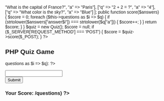 <?php
class Quiz {
    public $questions = [
        ["q" => "What is the capital of France?", "a" => "Paris"],
        ["q" => "2 + 2 = ?", "a" => "4"],
        ["q" => "What color is the sky?", "a" => "Blue"]
    ];

    public function score($answers) {
        $score = 0;
        foreach ($this->questions as $i => $q) {
            if (strtolower($answers["answer$i"]) === strtolower($q["a"])) {
                $score++;
            }
        }
        return $score;
    }
}

$quiz = new Quiz();
$score = null;

if ($_SERVER['REQUEST_METHOD'] === 'POST') {
    $score = $quiz->score($_POST);
}
?>
<!DOCTYPE html>
<html>
<head>
    <title>Professional PHP Quiz</title>
    <style>body{font-family:Arial;margin:50px;}</style>
</head>
<body>
    <h2>PHP Quiz Game</h2>
    <form method="post">
        <?php foreach($quiz->questions as $i => $q): ?>
            <p><?= $q["q"] ?></p>
            <input type="text" name="answer<?= $i ?>" required><br>
        <?php endforeach; ?>
        <button type="submit">Submit</button>
    </form>
    <?php if(!is_null($score)): ?>
        <h3>Your Score: <?= $score ?>/<?= count($quiz->questions) ?></h3>
    <?php endif; ?>
</body>
</html>
